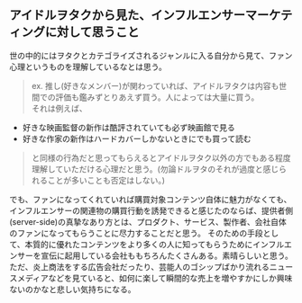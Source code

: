---
---
## アイドルヲタクから見た、インフルエンサーマーケティングに対して思うこと

世の中的にはヲタクとカテゴライズされるジャンルに入る自分から見て、ファン心理というものを理解しているなとは思う。

> ex.
推し(好きなメンバー)が関わっていれば、アイドルヲタクは内容も世間での評価も鑑みずとりあえず買う。人によっては大量に買う。  
それは例えば、  
- 好きな映画監督の新作は酷評されていても必ず映画館で見る
- 好きな作家の新作はハードカバーしかないときにでも買って読む  
>
> と同様の行為だと思ってもらえるとアイドルヲタク以外の方でもある程度理解していただける心理だと思う。(勿論ドルヲタのそれが過度と感じられることが多いことも否定はしない。)

でも、ファンになってくれていれば購買対象コンテンツ自体に魅力がなくても、インフルエンサーの関連物の購買行動を誘発できると感じたのならば、提供者側(server-side)の真摯なあり方とは、プロダクト、サービス、製作者、会社自体のファンになってもらうことに尽力することだと思う。
そのための手段として、本質的に優れたコンテンツをより多くの人に知ってもらうためにインフルエンサーを宣伝に起用している会社ももちろんたくさんある。素晴らしいと思う。ただ、炎上商法をする広告会社だったり、芸能人のゴシップばかり流れるニュースメディアなどを見ていると、如何に楽して瞬間的な売上を増やすかにしか興味ないのかなと悲しい気持ちになる。
